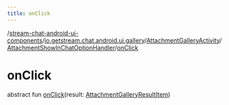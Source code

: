 ```yaml
---
title: onClick
---
```

/[stream-chat-android-ui-components](../../../index.md)/[io.getstream.chat.android.ui.gallery](../../index.md)/[AttachmentGalleryActivity](../index.md)/[AttachmentShowInChatOptionHandler](index.md)/[onClick](onClick.md)  
  
  
  
# onClick  
abstract fun [onClick](onClick.md)(result: [AttachmentGalleryResultItem](../../AttachmentGalleryResultItem/index.md))
